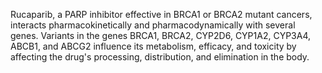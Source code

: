 Rucaparib, a PARP inhibitor effective in BRCA1 or BRCA2 mutant cancers, interacts pharmacokinetically and pharmacodynamically with several genes. Variants in the genes BRCA1, BRCA2, CYP2D6, CYP1A2, CYP3A4, ABCB1, and ABCG2 influence its metabolism, efficacy, and toxicity by affecting the drug's processing, distribution, and elimination in the body.